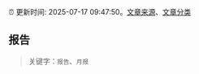 :alarm_clock: 更新时间: 2025-07-17 09:47:50。[文章来源](/README.md)、[文章分类](/TAGS.md)

## 报告


> 关键字：`报告`、`月报`



